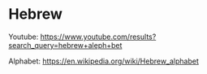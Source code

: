 # Hebrew

Youtube: https://www.youtube.com/results?search_query=hebrew+aleph+bet

Alphabet: https://en.wikipedia.org/wiki/Hebrew_alphabet